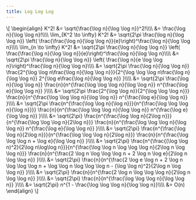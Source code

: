 ```yaml
---
title: Log Log Log
---
```


\\[
\\begin{align}
K^2! &= \\sqrt{\\frac{\\log n}{\\log \\log n}}^2!\\\\\\\\
&= \\frac{\\log n}{\\log \\log n}!\\\\\\\\
\\lim\_{K^2 \\to \\infty} K^2! &= \\sqrt{2\\pi \\frac{\\log n}{\\log \\log n}}
\\left( \\frac{\\frac{\\log n}{\\log \\log n}}{e}\\right)^\\frac{\\log n}{\\log \\log
n}\\\\\\\\
\\lim\_{n \\to \\infty} K^2! &= \\sqrt{2\\pi \\frac{\\log n}{\\log \\log n}}
\\left( \\frac{\\frac{\\log n}{\\log \\log n}}{e}\\right)^\\frac{\\log n}{\\log \\log
n}\\\\\\\\
&= \\sqrt{2\\pi \\frac{\\log n}{\\log \\log n}}
\\left( \\frac{\\log n}{e \\log \\log n}\\right)^\\frac{\\log n}{\\log \\log n}\\\\\\\\
&= \\sqrt{2\\pi \\frac{\\log n}{\\log \\log n}}
\\frac{2^{\\log \\log n\\frac{\\log n}{\\log \\log n}}}{2^{\\log \\log \\log n\\frac{\\log n}{\\log \\log n}}
2^{\\log e\\frac{\\log n}{\\log \\log n}}
}\\\\\\\\
&= \\sqrt{2\\pi \\frac{\\log n}{\\log \\log n}}
\\frac{n}{n^{\\frac{\\log \\log \\log n}{\\log \\log n}}
n^{\\frac{\\log e}{\\log \\log n}}
}\\\\\\\\
&= \\sqrt{2\\pi \\frac{2^{\\log \\log n}}{2^{\\log \\log \\log n}}}
\\frac{n}{n^{\\frac{\\log \\log \\log n}{\\log \\log n}}
n^{\\frac{\\log e}{\\log \\log n}}
}\\\\\\\\
&= \\sqrt{2\\pi \\frac{n^{\\frac{\\log \\log n}{\\log n}}}{n^{\\frac{\\log \\log \\log
n}{\\log n}}}}
\\frac{n}{n^{\\frac{\\log \\log \\log n}{\\log \\log n}}
n^{\\frac{\\log e}{\\log \\log n}}
}\\\\\\\\
&= \\sqrt{2\\pi} \\frac{n^{\\frac{\\log \\log n}{2\\log n}}}{n^{\\frac{\\log \\log \\log
n}{2\\log n}}}
\\frac{n}{n^{\\frac{\\log \\log \\log n}{\\log \\log n}}
n^{\\frac{\\log e}{\\log \\log n}}
}\\\\\\\\
&= \\sqrt{2\\pi} \\frac{n^{\\frac{\\log \\log n}{2\\log n}}}{n^{\\frac{\\log \\log \\log
n}{2\\log n}}}
\\frac{n}{n^{\\frac{\\log \\log \\log n + \\log e}{\\log \\log n}}
}\\\\\\\\
&= \\sqrt{2\\pi} \\frac{n^{\\frac{(\\log \\log n)^2}{2\\log n\\log\\log
n}}}{n^{\\frac{\\log \\log n \\log
\\log \\log n}{2\\log n \\log \\log n}}}
\\frac{n}{n^{\\frac{2 \\log n \\log \\log \\log n + 2 \\log n \\log e}{2\\log n \\log \\log n}}
}\\\\\\\\
&= \\sqrt{2\\pi}
\\frac{n}{n^{\\frac{2 \\log e \\log n + 2 \\log n \\log \\log \\log n + \\log \\log n
\\log \\log \\log n - (\\log \\log n)^2}{2\\log n \\log \\log n}}
}\\\\\\\\
&= \\sqrt{2\\pi}
\\frac{n}{n^{\\frac{2 \\log n \\log \\log \\log n}{2\\log n \\log \\log n}}
}\\\\\\\\
&= \\sqrt{2\\pi}
\\frac{n}{n^{\\frac{\\log \\log \\log n}{\\log \\log n}}
}\\\\\\\\
&= \\sqrt{2\\pi} n^{1 - \\frac{\\log \\log \\log n}{\\log \\log n}}\\\\\\\\
&= O(n)
\\end{align}
\\]
